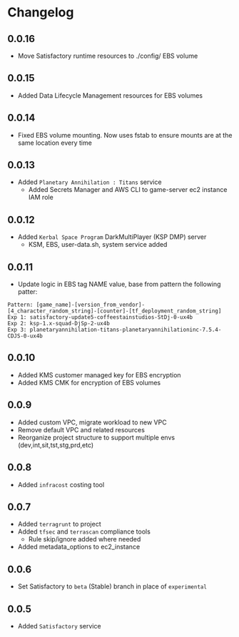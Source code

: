 # Changelog

## 0.0.16

- Move Satisfactory runtime resources to ./config/ EBS volume

## 0.0.15

- Added Data Lifecycle Management resources for EBS volumes

## 0.0.14

- Fixed EBS volume mounting. Now uses fstab to ensure mounts are at the same location every time

## 0.0.13

- Added `Planetary Annihilation : Titans` service
  - Added Secrets Manager and AWS CLI to game-server ec2 instance IAM role

## 0.0.12

- Added `Kerbal Space Program` DarkMultiPlayer (KSP DMP) server
  - KSM, EBS, user-data.sh, system service added

## 0.0.11

- Update logic in EBS tag NAME value, base from pattern the following patter:

```text
Pattern: [game_name]-[version_from_vendor]-[4_character_random_string]-[counter]-[tf_deployment_random_string]
Exp 1: satisfactory-update5-coffeestainstudios-StDj-0-ux4b
Exp 2: ksp-1.x-squad-DjSp-2-ux4b
Exp 3: planetaryannihilation-titans-planetaryannihilationinc-7.5.4-CDJS-0-ux4b
```

## 0.0.10

- Added KMS customer managed key for EBS encryption
- Added KMS CMK for encryption of EBS volumes

## 0.0.9

- Added custom VPC, migrate workload to new VPC
- Remove default VPC and related resources
- Reorganize project structure to support multiple envs (dev,int,sit,tst,stg,prd,etc)

## 0.0.8

- Added `infracost` costing tool

## 0.0.7

- Added `terragrunt` to project
- Added `tfsec` and `terrascan` compliance tools
  - Rule skip/ignore added where needed
- Added metadata_options to ec2_instance

## 0.0.6

- Set Satisfactory to `beta` (Stable) branch in place of `experimental`

## 0.0.5

- Added `Satisfactory` service

